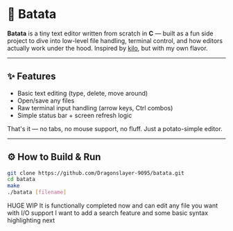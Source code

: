# 🥔 Batata

**Batata** is a tiny text editor written from scratch in **C** — built as a fun side project to dive into low-level file handling, terminal control, and how editors actually work under the hood. Inspired by [kilo](https://github.com/antirez/kilo), but with my own flavor.

---

## ✨ Features

- Basic text editing (type, delete, move around)
- Open/save any files
- Raw terminal input handling (arrow keys, Ctrl combos)
- Simple status bar + screen refresh logic

That's it — no tabs, no mouse support, no fluff. Just a potato-simple editor.

---

## ⚙️ How to Build & Run

```bash
git clone https://github.com/Dragonslayer-9095/batata.git
cd batata
make
./batata [filename]
```
HUGE WIP
It is functionally completed now and can edit any file you want with I/O support
I want to add a search feature and some basic syntax highlighting next
